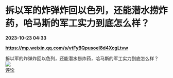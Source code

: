# 拆以军的炸弹炸回以色列，还能潜水捞炸药，哈马斯的军工实力到底怎么样？

**2023-10-23 04:33**

**https://mp.weixin.qq.com/s/vtFyBQpusoeI8d4XcgLtvw**

拆以军的炸弹炸回以色列，还能潜水捞炸药，哈马斯的军工实力到底怎么样？  
![](https://img3.chouti.com/CHOUTI_20231023/D3A55C8B809644D185A5686E9625FCA7_W530H530.jpeg)  
[评论](https://m.chouti.com/link/40373525)